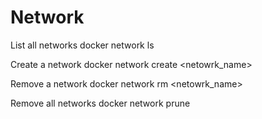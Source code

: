 # Network

List all networks
docker network ls

Create a network
docker network create <netowrk_name>

Remove a network
docker network rm <netowrk_name>

Remove all networks
docker network prune